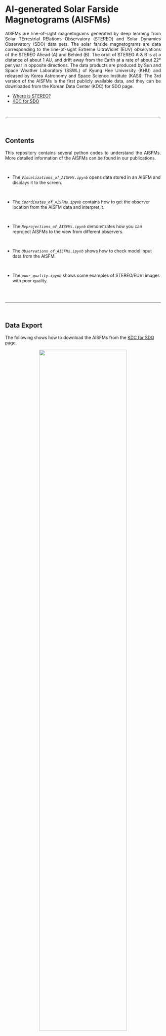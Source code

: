# AI-generated Solar Farside Magnetograms (AISFMs)

<p align="justify">
     AISFMs are line-of-sight magnetograms generated by deep learning from Solar TErrestrial RElations Observatory (STEREO) and Solar Dynamics Observatory (SDO) data sets.
     The solar farside magnetograms are data corresponding to the line-of-sight Extreme UltraViolet (EUV) observations of the STEREO Ahead (A) and Behind (B).
     The orbit of STEREO A & B is at a distance of about 1 AU, and drift away from the Earth at a rate of about 22° per year in opposite directions.
     The data products are produced by Sun and Space Weather Laboratory (SSWL) of Kyung Hee University (KHU) and released by Korea Astronomy and Space Science Institute (KASI).
     The 3rd version of the AISFMs is the first publicly available data, and they can be downloaded from the Korean Data Center (KDC) for SDO
page.
</p>

* [Where is STEREO?](https://stereo-ssc.nascom.nasa.gov/cgi-bin/make_where_gif) 
* [KDC for SDO](http://sdo.kasi.re.kr/)

<br/>

------------

<br/>


## Contents

<p align="justify">
     This repository contains several python codes to understand the AISFMs. More detailed information of the AISFMs can be found in our publications.
</p>

<br/>

* The <code>*Visualizations_of_AISFMs.ipynb*</code> opens data stored in an AISFM and displays it to the screen. 
<br/>

* The <code>*Coordinates_of_AISFMs.ipynb*</code> contains how to get the observer location from the AISFM data and interpret it.
<br/>

* The <code>*Reprojections_of_AISFMs.ipynb*</code> demonstrates how you can reproject AISFMs to the view from different observers. 
<br/>

* The <code>*Observations_of_AISFMs.ipynb*</code> shows how to check model input data from the AISFM.
<br/>

* The <code>*poor_quality.ipynb*</code> shows some examples of STEREO/EUVI images with poor quality.  
<br/>

<br/>

------------

<br/>


## Data Export 

The following shows how to download the AISFMs from the [KDC for SDO](http://sdo.kasi.re.kr/) page.

<p align="center">
<img src="https://user-images.githubusercontent.com/68056295/130034571-9a51fd51-10fe-491e-9a9e-ed7ccc4013b6.png" width="75%" height="75%"></center>
</p>


<br/>

------------

<br/>


## Deep Learning Code

We used *pix2pixCC* model to generate the AISFMs (ver. 3), and the code is available at https://github.com/JeongHyunJin/pix2pixCC. <br/>

We trained the model as below:

      python pix2pixCC_Train.py \
      --dataset_name 'Jeong2021_AISFMs' \
      --data_format_input 'fits' --data_format_target 'fits' \
      --input_ch 7 --target_ch 1 --ch_balance 1.5 \
      --n_downsample 5 --n_gf 40 --n_df 40 \
      --padding_size 62 --display_scale 150 \
      --input_dir_train '../Datasets/Train_data/Train_input' \
      --target_dir_train '../Datasets/Train_data/Train_output' \
      --n_epochs 150 --save_freq 10000 --display_freq 5000

<br/>

We generate AISFMs by the tranined model as below:

      python pix2pixCC_Test.py \
      --dataset_name 'Jeong2021_AISFMs' \
      --data_format_input 'fits' --data_format_target 'fits' \
      --input_ch 7 --target_ch 1 \
      --n_downsample 5 --n_gf 40 \
      --input_dir_test '../STEREO_Datasets' \
      --iteration 400000

<br/>

Before the training and generation, our datasets are normalized from -1 to 1.

<br/>


------------

## Citation

If you use the AISFMs in your research, please consider citing our paper.

* AISFMs (ver. 3): Jeong et al. (2021)

      TBD

<br/>

* AISFMs (ver. 2): [Jeong et al. (2020)](https://iopscience.iop.org/article/10.3847/2041-8213/abc255), "Solar Coronal Magnetic Field Extrapolation from Synchronic Data with AI-generated Farside", The Astrophysical Journal Letters, Volume 903, Issue 2, id.L25, 9 pp.
* AISFMs (ver. 1): [Kim, Park, Lee et al. (2019)](https://www.nature.com/articles/s41550-019-0711-5), "Solar Farside Magnetograms from Deep Learning Analysis of STEREO/EUVI Data", Nature Astronomy, Volume 3, p. 397-400
